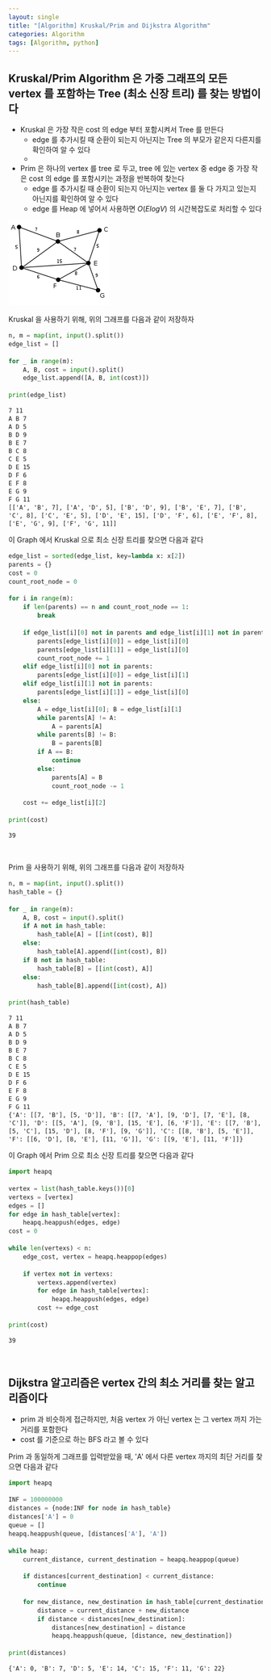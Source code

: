 ```yaml
---
layout: single
title: "[Algorithm] Kruskal/Prim and Dijkstra Algorithm"
categories: Algorithm
tags: [Algorithm, python]
---
```



## Kruskal/Prim Algorithm 은 가중 그래프의 모든 vertex 를 포함하는 Tree (최소 신장 트리) 를 찾는 방법이다
- Kruskal 은 가장 작은 cost 의 edge 부터 포함시켜서 Tree 를 만든다 <br>
  - edge 를 추가시킬 때 순환이 되는지 아닌지는 Tree 의 부모가 같은지 다른지를 확인하여 알 수 있다
  - 
- Prim 은 하나의 vertex 를 tree 로 두고, tree 에 있는 vertex 중 edge 중 가장 작은 cost 의 edge 를 포함시키는 과정을 반복하여 찾는다
  - edge 를 추가시킬 때 순환이 되는지 아닌지는 vertex 를 둘 다 가지고 있는지 아닌지를 확인하여 알 수 있다
  - edge 를 Heap 에 넣어서 사용하면 $O(E log V)$ 의 시간복잡도로 처리할 수 있다


<img src="/assets/img/Graph_example1.png">

Kruskal 을 사용하기 위해, 위의 그래프를 다음과 같이 저장하자

```python
n, m = map(int, input().split())
edge_list = []

for _ in range(m):
    A, B, cost = input().split()
    edge_list.append([A, B, int(cost)])

print(edge_list)
```

    7 11
    A B 7
    A D 5
    B D 9
    B E 7
    B C 8
    C E 5
    D E 15
    D F 6
    E F 8
    E G 9
    F G 11
    [['A', 'B', 7], ['A', 'D', 5], ['B', 'D', 9], ['B', 'E', 7], ['B', 'C', 8], ['C', 'E', 5], ['D', 'E', 15], ['D', 'F', 6], ['E', 'F', 8], ['E', 'G', 9], ['F', 'G', 11]]
    

이 Graph 에서 Kruskal 으로 최소 신장 트리를 찾으면 다음과 같다


```python
edge_list = sorted(edge_list, key=lambda x: x[2])
parents = {}
cost = 0
count_root_node = 0

for i in range(m):
    if len(parents) == n and count_root_node == 1:
        break
    
    if edge_list[i][0] not in parents and edge_list[i][1] not in parents:
        parents[edge_list[i][0]] = edge_list[i][0]
        parents[edge_list[i][1]] = edge_list[i][0]
        count_root_node += 1
    elif edge_list[i][0] not in parents:
        parents[edge_list[i][0]] = edge_list[i][1]
    elif edge_list[i][1] not in parents:
        parents[edge_list[i][1]] = edge_list[i][0]
    else:
        A = edge_list[i][0]; B = edge_list[i][1]
        while parents[A] != A:
            A = parents[A]
        while parents[B] != B:
            B = parents[B]
        if A == B:
            continue
        else:
            parents[A] = B
            count_root_node -= 1

    cost += edge_list[i][2]

print(cost)
```

    39


<br>

Prim 을 사용하기 위해, 위의 그래프를 다음과 같이 저장하자

```python
n, m = map(int, input().split())
hash_table = {}

for _ in range(m):
    A, B, cost = input().split()
    if A not in hash_table:
        hash_table[A] = [[int(cost), B]]
    else:
        hash_table[A].append([int(cost), B])
    if B not in hash_table:
        hash_table[B] = [[int(cost), A]]
    else:
        hash_table[B].append([int(cost), A])

print(hash_table)
```

    7 11
    A B 7
    A D 5
    B D 9
    B E 7
    B C 8
    C E 5
    D E 15
    D F 6
    E F 8
    E G 9
    F G 11
    {'A': [[7, 'B'], [5, 'D']], 'B': [[7, 'A'], [9, 'D'], [7, 'E'], [8, 'C']], 'D': [[5, 'A'], [9, 'B'], [15, 'E'], [6, 'F']], 'E': [[7, 'B'], [5, 'C'], [15, 'D'], [8, 'F'], [9, 'G']], 'C': [[8, 'B'], [5, 'E']], 'F': [[6, 'D'], [8, 'E'], [11, 'G']], 'G': [[9, 'E'], [11, 'F']]}

    
이 Graph 에서 Prim 으로 최소 신장 트리를 찾으면 다음과 같다


```python
import heapq

vertex = list(hash_table.keys())[0]
vertexs = [vertex]
edges = []
for edge in hash_table[vertex]:
    heapq.heappush(edges, edge)
cost = 0

while len(vertexs) < n:
    edge_cost, vertex = heapq.heappop(edges)
    
    if vertex not in vertexs:
        vertexs.append(vertex)
        for edge in hash_table[vertex]:
            heapq.heappush(edges, edge)
        cost += edge_cost

print(cost)
```

    39


<br>

## Dijkstra 알고리즘은 vertex 간의 최소 거리를 찾는 알고리즘이다
- prim 과 비슷하게 접근하지만, 처음 vertex 가 아닌 vertex 는 그 vertex 까지 가는 거리를 포함한다
- cost 를 기준으로 하는 BFS 라고 볼 수 있다

Prim 과 동일하게 그래프를 입력받았을 때, 'A' 에서 다른 vertex 까지의 최단 거리를 찾으면 다음과 같다


```python
import heapq

INF = 100000000
distances = {node:INF for node in hash_table}
distances['A'] = 0
queue = []
heapq.heappush(queue, [distances['A'], 'A'])

while heap: 
    current_distance, current_destination = heapq.heappop(queue)

    if distances[current_destination] < current_distance:
        continue
    
    for new_distance, new_destination in hash_table[current_destination]:
        distance = current_distance + new_distance 
        if distance < distances[new_destination]: 
            distances[new_destination] = distance
            heapq.heappush(queue, [distance, new_destination]) 

print(distances)
```

    {'A': 0, 'B': 7, 'D': 5, 'E': 14, 'C': 15, 'F': 11, 'G': 22}
    
